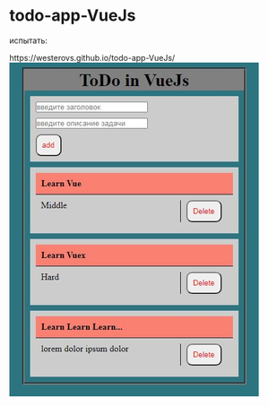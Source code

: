 # todo-app-VueJs
<p>испытать:<p>
https://westerovs.github.io/todo-app-VueJs/
<img src="cover.jpg"/>
